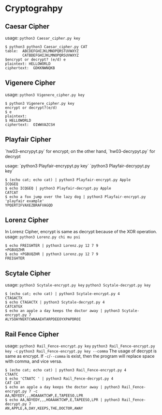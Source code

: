 # Cryptograhpy
## Caesar Cipher
usage: 
`python3 Caesar_cipher.py key`

```
$ python3 python3 Caesar_cipher.py CAT
table:  ABCDEFGHIJKLMNOPQRSTUVWXYZ
        CATBDEFGHIJKLMNOPQRSUVWXYZ
$encrypt or decrypt? (e/d) e
plaintext: HELLOWORLD
ciphertext:  GDKKNWNQKB
```

## Vigenere Cipher
usage: 
`python3 Vigenere_cipher.py key`

```
$ python3 Vigenere_cipher.py key
encrypt or decrypt?(e/d)
$ e
plaintext:
$ HELLOWORLD
ciphertext:  OIWWVAZCSH
```

## Playfair Cipher
<p>`hw03-encrypyt.py` for encrypt; on the other hand, `hw03-decrypyt.py` for decrypt</p>
usage: 
`python3 Playfair-encrypyt.py key`
`python3 Playfair-decrypyt.py key`

```
$ (echo cat; echo cat) | python3 Playfair-encrypt.py Apple
ICQGEQ
$ echo ICQGEQ | python3 Playfair-decrypt.py Apple
CATCAT
$ echo a fox jump over the lazy dog | python3 Playfair-encrypt.py 'playfair example'
YPQERTIFVAXEZBRAFVAGQD
```

## Lorenz Cipher
In Lorenz Cipher, encrypt is same as decrypt because of the XOR operation.
usage: 
`python3 Lorenz.py chi mu psi`
```
$ echo FREIGHTER | python3 Lorenz.py 12 7 9
+PGBUQZHR
$ echo +PGBUQZHR | python3 Lorenz.py 12 7 9
FREIGHTER
```

## Scytale Cipher
usage:
`python3 Scytale-encrypt.py key`
`python3 Scytale-decrypt.py key`
```
$ (echo cat; echo cat) | python3 Scytale-encrypt.py 4
CTAGACTX
$ echo CTAGACTX | python3 Scytale-decrypt.py 4
CATCATGX
$ echo an apple a day keeps the doctor away | python3 Scytale-encrypt.py 7
ALYSOAYNEKTCWNAAEHTARPDEEOYXPAPDROI
```

## Rail Fence Cipher
usage:
`python3 Rail_Fence-encrypt.py key`
`python3 Rail_Fence-encrypt.py key -c`
`python3 Rail_Fence-encrypt.py key --comma`
The usage of decrypt is same as encrypt.
If `-c`/`--comma` is exist, then the program will replace space with comma, and vice versa.
```
$ (echo cat; echo cat) | python3 Rail_Fence-encrypt.py 4
CTAATC 
$ echo 'CTAATC ' | python3 Rail_Fence-decrypt.py 4
CAT CAT
$ echo an apple a day keeps the doctor away | python3 Rail_Fence-encrypt.py 7 -c
AA,NDYEDY,,,HOAAAKTCWP,E,TAPEESO,LPR
$ echo AA,NDYEDY,,,HOAAAKTCWP,E,TAPEESO,LPR | python3 Rail_Fence-decrypt.py 7
AN,APPLE,A,DAY,KEEPS,THE,DOCTOR,AWAY
```